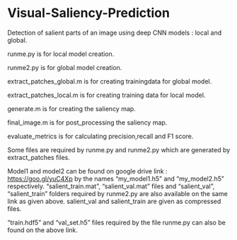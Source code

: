 # Visual-Saliency-Prediction
Detection of salient parts of an image using deep CNN models : local and global.

runme.py is for local model creation.

runme2.py is for global model creation.

extract_patches_global.m is for creating trainingdata for global model.

extract_patches_local.m is for creating training data for local model.

generate.m is for creating the saliency map.

final_image.m is for post_processing the saliency map.

evaluate_metrics is for calculating precision,recall and F1 score.

Some files are required by runme.py and runme2.py which are generated by extract_patches files.

Model1 and model2 can be found on google drive link : https://goo.gl/yuC4Xp by the names “my_model1.h5” and “my_model2.h5” respectively.
“salient_train.mat”, “salient_val.mat” files and “salient_val”, “salient_train” folders required by runme2.py are also available on the same link as given above. salient_val and salient_train are given as compressed files.

“train.hdf5” and “val_set.h5” files required by the file runme.py can also be found on the above link.

